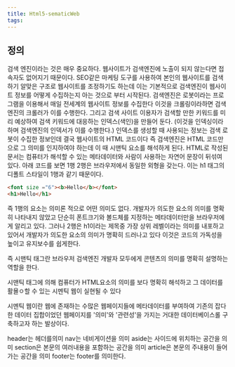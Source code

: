 ```yaml
---
title: Html5-sematicWeb
tags:
---
```


## 정의

검색 엔진이라는 것은 매우 중요하다. 웹사이트가 검색엔진에 노출이 되지 않는다면
접속자도 없어지기 때문이다. 
SEO같은 마케팅 도구를 사용하여 본인의 웹사이트를 검색하기 알맞은 구조로
웹사이트를 조정하기도 하는데 이는 기본적으로 검색엔진이 웹사이트 정보를 어떻게 수집하는지
아는 것으로 부터 시작된다.
검색엔진은 로봇이라는 프로그램을 이용해서 매일 전세계의 웹사이트 정보를 수집한다
이것을 크롤링이라하면 검색엔진의 크롤러가 이를 수행한다. 그리고 검색 사이트 이용자가
검색할 만한 키워드를 미리 예상하여 검색 키워드에 대응하는 인덱스(색인)을 만들어 둔다.
(이것을 인덱싱이라 하며 검색엔진의 인덱서가 이를 수행한다.)
인덱스를 생성할 때 사용되는 정보는 검색 로봇이 수집한 정보인데 결국 웹사이트의 HTML 코드이다
즉 검색엔진은 HTML 코드만으로 그 의미를 인지하여야 하는데 이 때 시맨틱 요소를 해석하게 된다.
HTML로 작성된 문서는 컴퓨터가 해석할 수 있는 메타데이터와 사람이 사용하는 자연어 문장이 뒤섞여 있다.
아래 코드를 보면 1행 2행은 브라우저에서 동일한 외형을 갖는다. 이는 h1 태그의 디폴트 스타일이 1행과 같기 때문이다.

```html
<font size ="6"><b>Hello</b></font>
<h1>Hello</h1>
```

즉 1행의 요소는 의미론 적으로 어떤 의미도 없다. 개발자가 의도한 요소의 의미를 명확히 나타내지 않았고
단순히 폰트크기와 볼드체를 지정하는 메타데이터만을 브라우저에게 알리고 있다.
그러나 2행은 h1이라는 제목중 가장 상위 레벨이라는 의미를 내포하고 있어서 개발자가 의도한
요소의 의미가 명확히 드러나고 있다 이것은 코드의 가독성을 높이고 유지보수를 쉽게한다.

즉 시맨틱 태그란 브라우저 검색엔진 개발자 모두에게 콘텐츠의 의미를 명확히 설명하는 역할을 한다.

시맨틱 태그에 의해 컴퓨터가 HTML요소의 의미를 보다 명확히 해석하고 그 데이터를 활욜ㅇ할 수 있는 시멘틱 웹이 실현될 수 있다

시멘틱 웹이란 웹에 존재하는 수많은 웹페이지들에 메타데이터를 부여하여 기존의 잡다한 데이터 집합이었던 웹페이지를 '의미'와 '관련성'을
가지는 거대한 데이터베이스롤 구축하고자 하는 발상이다.

header는 헤더를의미
nav는 네비게이션을 의미
aside는 사이드에 위치하는 공간을 의미
section은 본문의 여러내용을 포함하는 공간을 의미
article은 본문의 주내용이 들어가는 공간을 의미
footer는 footer를 의미한다.